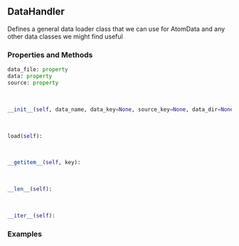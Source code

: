 ## <a id="McUtils.Data.CommonData.DataHandler">DataHandler</a>
Defines a general data loader class that we can use for AtomData and any other data classes we might find useful

### Properties and Methods
```python
data_file: property
data: property
source: property
```
<a id="McUtils.Data.CommonData.DataHandler.__init__">&nbsp;</a>
```python
__init__(self, data_name, data_key=None, source_key=None, data_dir=None, data_pkg=None, alternate_keys=None, getter=None): 
```

<a id="McUtils.Data.CommonData.DataHandler.load">&nbsp;</a>
```python
load(self): 
```

<a id="McUtils.Data.CommonData.DataHandler.__getitem__">&nbsp;</a>
```python
__getitem__(self, key): 
```

<a id="McUtils.Data.CommonData.DataHandler.__len__">&nbsp;</a>
```python
__len__(self): 
```

<a id="McUtils.Data.CommonData.DataHandler.__iter__">&nbsp;</a>
```python
__iter__(self): 
```

### Examples
